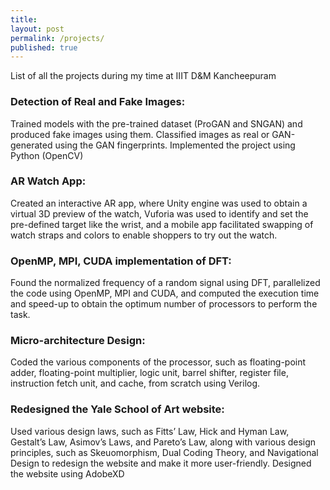 ```yaml
---
title:
layout: post
permalink: /projects/
published: true
---
```



List of all the projects during my time at IIIT D&M Kancheepuram

### Detection of Real and Fake Images:

Trained models with the pre-trained dataset (ProGAN and SNGAN) and produced fake images using them. Classified images as real or GAN-generated using the GAN fingerprints. Implemented the project using Python (OpenCV)

### AR Watch App:

Created an interactive AR app, where Unity engine was used to obtain a virtual 3D preview of the watch, Vuforia was used to identify and set the pre-defined target like the wrist, and a mobile app facilitated swapping of watch straps and colors to enable shoppers to try out the watch.

### OpenMP, MPI, CUDA implementation of DFT:

Found the normalized frequency of a random signal using DFT, parallelized the code using OpenMP, MPI and CUDA, and computed the execution time and speed-up to obtain the optimum number of processors to perform the task.

### Micro-architecture Design:

Coded the various components of the processor, such as floating-point adder, floating-point multiplier, logic unit, barrel shifter, register file, instruction fetch unit, and cache, from scratch using Verilog.

### Redesigned the Yale School of Art website:

Used various design laws, such as Fitts’ Law, Hick and Hyman Law, Gestalt’s Law, Asimov’s Laws, and Pareto’s Law, along with various design principles, such as Skeuomorphism, Dual Coding Theory, and Navigational Design to redesign the website and make it more user-friendly. Designed the website using AdobeXD


<!-- <div class="ProjectContainer">

	<div class="gallery">


  {% for project in site.projects %}

  {% if project.redirect %}
  <div class="projectTile">
          <a href="{{ project.redirect }}" target="_blank">
          <span>
              <h2>{{ project.title }}</h2>
              <br/>
              <p>{{ project.description }}</p>
          </span>
          </a>
  </div>

  {% else %}

  <div class="projectTile">
          <a href="{{ project.url | prepend: site.baseurl | prepend: site.url }}">
          <span>
              <h2>{{ project.title }}</h2>
              <br/>
              <p>{{ project.description }}</p>
          </span>
          </a>
  </div>

  {% endif %}

  {% endfor %}

	</div>

</div> -->
